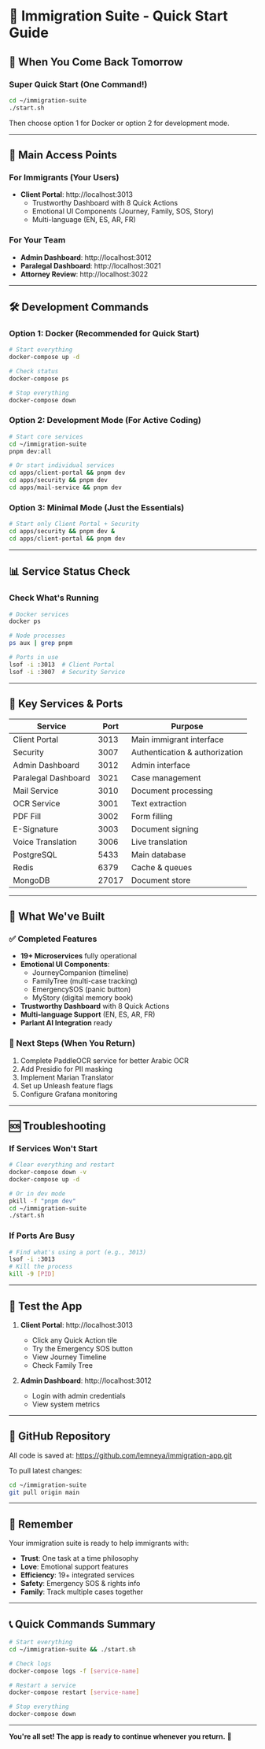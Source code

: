 # 🚀 Immigration Suite - Quick Start Guide

## 📍 When You Come Back Tomorrow

### Super Quick Start (One Command!)
```bash
cd ~/immigration-suite
./start.sh
```
Then choose option 1 for Docker or option 2 for development mode.

---

## 📱 Main Access Points

### For Immigrants (Your Users)
- **Client Portal**: http://localhost:3013
  - Trustworthy Dashboard with 8 Quick Actions
  - Emotional UI Components (Journey, Family, SOS, Story)
  - Multi-language (EN, ES, AR, FR)

### For Your Team
- **Admin Dashboard**: http://localhost:3012
- **Paralegal Dashboard**: http://localhost:3021
- **Attorney Review**: http://localhost:3022

---

## 🛠️ Development Commands

### Option 1: Docker (Recommended for Quick Start)
```bash
# Start everything
docker-compose up -d

# Check status
docker-compose ps

# Stop everything
docker-compose down
```

### Option 2: Development Mode (For Active Coding)
```bash
# Start core services
cd ~/immigration-suite
pnpm dev:all

# Or start individual services
cd apps/client-portal && pnpm dev
cd apps/security && pnpm dev
cd apps/mail-service && pnpm dev
```

### Option 3: Minimal Mode (Just the Essentials)
```bash
# Start only Client Portal + Security
cd apps/security && pnpm dev &
cd apps/client-portal && pnpm dev
```

---

## 📊 Service Status Check

### Check What's Running
```bash
# Docker services
docker ps

# Node processes
ps aux | grep pnpm

# Ports in use
lsof -i :3013  # Client Portal
lsof -i :3007  # Security Service
```

---

## 🔑 Key Services & Ports

| Service | Port | Purpose |
|---------|------|---------|
| Client Portal | 3013 | Main immigrant interface |
| Security | 3007 | Authentication & authorization |
| Admin Dashboard | 3012 | Admin interface |
| Paralegal Dashboard | 3021 | Case management |
| Mail Service | 3010 | Document processing |
| OCR Service | 3001 | Text extraction |
| PDF Fill | 3002 | Form filling |
| E-Signature | 3003 | Document signing |
| Voice Translation | 3006 | Live translation |
| PostgreSQL | 5433 | Main database |
| Redis | 6379 | Cache & queues |
| MongoDB | 27017 | Document store |

---

## 📝 What We've Built

### ✅ Completed Features
- **19+ Microservices** fully operational
- **Emotional UI Components**:
  - JourneyCompanion (timeline)
  - FamilyTree (multi-case tracking)
  - EmergencySOS (panic button)
  - MyStory (digital memory book)
- **Trustworthy Dashboard** with 8 Quick Actions
- **Multi-language Support** (EN, ES, AR, FR)
- **Parlant AI Integration** ready

### 🚧 Next Steps (When You Return)
1. Complete PaddleOCR service for better Arabic OCR
2. Add Presidio for PII masking
3. Implement Marian Translator
4. Set up Unleash feature flags
5. Configure Grafana monitoring

---

## 🆘 Troubleshooting

### If Services Won't Start
```bash
# Clear everything and restart
docker-compose down -v
docker-compose up -d

# Or in dev mode
pkill -f "pnpm dev"
cd ~/immigration-suite
./start.sh
```

### If Ports Are Busy
```bash
# Find what's using a port (e.g., 3013)
lsof -i :3013
# Kill the process
kill -9 [PID]
```

---

## 📱 Test the App

1. **Client Portal**: http://localhost:3013
   - Click any Quick Action tile
   - Try the Emergency SOS button
   - View Journey Timeline
   - Check Family Tree

2. **Admin Dashboard**: http://localhost:3012
   - Login with admin credentials
   - View system metrics

---

## 💾 GitHub Repository

All code is saved at: https://github.com/lemneya/immigration-app.git

To pull latest changes:
```bash
cd ~/immigration-suite
git pull origin main
```

---

## 🎯 Remember

Your immigration suite is ready to help immigrants with:
- **Trust**: One task at a time philosophy
- **Love**: Emotional support features
- **Efficiency**: 19+ integrated services
- **Safety**: Emergency SOS & rights info
- **Family**: Track multiple cases together

---

## 📞 Quick Commands Summary

```bash
# Start everything
cd ~/immigration-suite && ./start.sh

# Check logs
docker-compose logs -f [service-name]

# Restart a service
docker-compose restart [service-name]

# Stop everything
docker-compose down
```

---

**You're all set! The app is ready to continue whenever you return.** 🚀